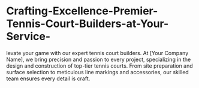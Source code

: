 # Crafting-Excellence-Premier-Tennis-Court-Builders-at-Your-Service-
levate your game with our expert tennis court builders. At [Your Company Name], we bring precision and passion to every project, specializing in the design and construction of top-tier tennis courts. From site preparation and surface selection to meticulous line markings and accessories, our skilled team ensures every detail is craft.
